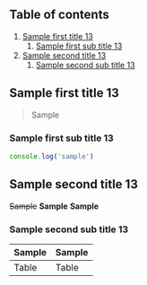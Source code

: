 ## Table of contents

1. [Sample first title 13](#sample-first-title-13)
   1. [Sample first sub title 13](#sample-first-sub-title-13)
1. [Sample second title 13](#sample-second-title-13)
   1. [Sample second sub title 13](#sample-second-sub-title-13)

## Sample first title 13

> Sample

### Sample first sub title 13

```javascript
console.log('sample')
```

## Sample second title 13

~~Sample~~
**Sample**
**Sample**

### Sample second sub title 13

| Sample | Sample |
| ------ | ------ |
| Table  | Table  |
